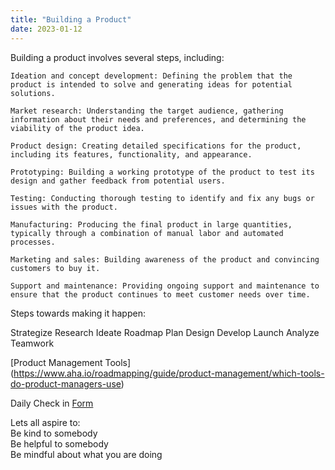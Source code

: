 ```yaml
---
title: "Building a Product"
date: 2023-01-12
---  
```

Building a product involves several steps, including:

    Ideation and concept development: Defining the problem that the product is intended to solve and generating ideas for potential solutions.

    Market research: Understanding the target audience, gathering information about their needs and preferences, and determining the viability of the product idea.

    Product design: Creating detailed specifications for the product, including its features, functionality, and appearance.

    Prototyping: Building a working prototype of the product to test its design and gather feedback from potential users.

    Testing: Conducting thorough testing to identify and fix any bugs or issues with the product.

    Manufacturing: Producing the final product in large quantities, typically through a combination of manual labor and automated processes.

    Marketing and sales: Building awareness of the product and convincing customers to buy it.

    Support and maintenance: Providing ongoing support and maintenance to ensure that the product continues to meet customer needs over time.
    
Steps towards making it happen:

   Strategize
   Research
   Ideate
   Roadmap
   Plan
   Design
   Develop
   Launch
   Analyze
   Teamwork
  
[Product Management Tools] (https://www.aha.io/roadmapping/guide/product-management/which-tools-do-product-managers-use)    

Daily Check in [Form](https://forms.gle/BRA4EH2sMoZdLPgE8)  

Lets all aspire to:  
Be kind to somebody  
Be helpful to somebody  
Be mindful about what you are doing
